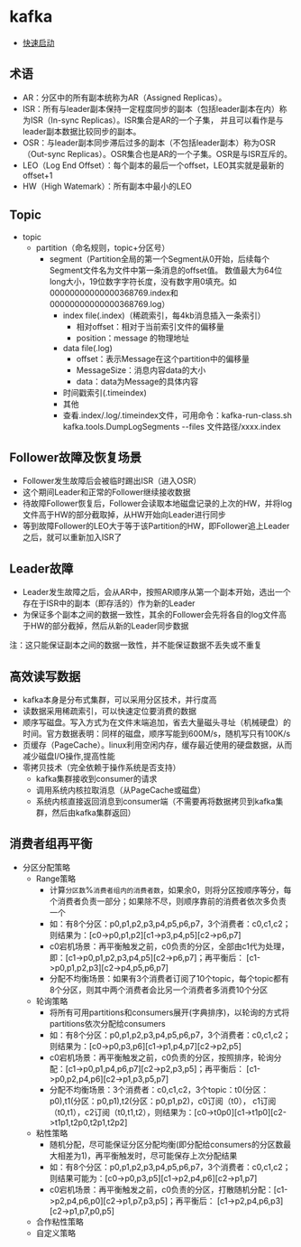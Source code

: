 # kafka
* [快速启动](./QUICKSTART.md)

## 术语
* AR：分区中的所有副本统称为AR（Assigned Replicas）。
* ISR：所有与leader副本保持一定程度同步的副本（包括leader副本在内）称为ISR（In-sync Replicas）。ISR集合是AR的一个子集，
并且可以看作是与leader副本数据比较同步的副本。
* OSR：与leader副本同步滞后过多的副本（不包括leader副本）称为OSR（Out-sync Replicas）。OSR集合也是AR的一个子集。OSR是与ISR互斥的。
* LEO（Log End Offset）：每个副本的最后一个offset，LEO其实就是最新的offset+1
* HW（High Watemark）：所有副本中最小的LEO

## Topic
* topic
    * partition（命名规则，topic+分区号）
        * segment（Partition全局的第一个Segment从0开始，后续每个Segment文件名为文件中第一条消息的offset值。
        数值最大为64位long大小，19位数字字符长度，没有数字用0填充。如00000000000000368769.index和00000000000000368769.log）
            * index file(.index)（稀疏索引，每4kb消息插入一条索引）
                * 相对offset：相对于当前索引文件的偏移量
                * position：message 的物理地址
            * data file(.log)
                * offset：表示Message在这个partition中的偏移量
                * MessageSize：消息内容data的大小
                * data：data为Message的具体内容
            * 时间戳索引(.timeindex)
            * 其他
            * 查看.index/.log/.timeindex文件，可用命令：kafka-run-class.sh kafka.tools.DumpLogSegments --files 文件路径/xxxx.index

## Follower故障及恢复场景
* Follower发生故障后会被临时踢出ISR（进入OSR）
* 这个期间Leader和正常的Follower继续接收数据
* 待故障Follower恢复后，Follower会读取本地磁盘记录的上次的HW，并将log文件高于HW的部分截取掉，从HW开始向Leader进行同步
* 等到故障Follower的LEO大于等于该Partition的HW，即Follower追上Leader之后，就可以重新加入ISR了

## Leader故障
* Leader发生故障之后，会从AR中，按照AR顺序从第一个副本开始，选出一个存在于ISR中的副本（即存活的）作为新的Leader
* 为保证多个副本之间的数据一致性，其余的Follower会先将各自的log文件高于HW的部分截掉，然后从新的Leader同步数据

注：这只能保证副本之间的数据一致性，并不能保证数据不丢失或不重复

## 高效读写数据
* kafka本身是分布式集群，可以采用分区技术，并行度高
* 读数据采用稀疏索引，可以快速定位要消费的数据
* 顺序写磁盘。写入方式为在文件末端追加，省去大量磁头寻址（机械硬盘）的时间。官方数据表明：同样的磁盘，顺序写能到600M/s，随机写只有100K/s
* 页缓存（PageCache）。linux利用空闲内存，缓存最近使用的硬盘数据，从而减少磁盘I/O操作,提高性能
* 零拷贝技术（完全依赖于操作系统是否支持）
    * kafka集群接收到consumer的请求
    * 调用系统内核拉取消息（从PageCache或磁盘）
    * 系统内核直接返回消息到consumer端（不需要再将数据拷贝到kafka集群，然后由kafka集群返回）
    
## 消费者组再平衡
* 分区分配策略
    * Range策略
        * 计算`分区数`%`消费者组内的消费者数`，如果余0，则将分区按顺序等分，每个消费者负责一部分；如果除不尽，则顺序靠前的消费者依次多负责一个
        * 如：有8个分区：p0,p1,p2,p3,p4,p5,p6,p7，3个消费者：c0,c1,c2；则结果为：[c0->p0,p1,p2][c1->p3,p4,p5][c2->p6,p7]
        * c0宕机场景：再平衡触发之前，c0负责的分区，全部由c1代为处理，即：[c1->p0,p1,p2,p3,p4,p5][c2->p6,p7]；再平衡后：
        [c1->p0,p1,p2,p3][c2->p4,p5,p6,p7]
        * 分配不均衡场景：如果有3个消费者订阅了10个topic，每个topic都有8个分区，则其中两个消费者会比另一个消费者多消费10个分区
    * 轮询策略
        * 将所有可用partitions和consumers展开(字典排序)，以轮询的方式将partitions依次分配给consumers
        * 如：有8个分区：p0,p1,p2,p3,p4,p5,p6,p7，3个消费者：c0,c1,c2；则结果为：[c0->p0,p3,p6][c1->p1,p4,p7][c2->p2,p5]
        * c0宕机场景：再平衡触发之前，c0负责的分区，按照排序，轮询分配：[c1->p0,p1,p4,p6,p7][c2->p2,p3,p5]；再平衡后：
        [c1->p0,p2,p4,p6][c2->p1,p3,p5,p7]
        * 分配不均衡场景：3个消费者：c0,c1,c2，3个topic：t0(分区：p0),t1(分区：p0,p1),t2(分区：p0,p1,p2)，c0订阅（t0），
        c1订阅（t0,t1），c2订阅（t0,t1,t2），则结果为：[c0->t0p0][c1->t1p0][c2->t1p1,t2p0,t2p1,t2p2]
    * 粘性策略
        * 随机分配，尽可能保证分区分配均衡(即分配给consumers的分区数最大相差为1)，再平衡触发时，尽可能保存上次分配结果
        * 如：有8个分区：p0,p1,p2,p3,p4,p5,p6,p7，3个消费者：c0,c1,c2；则结果可能为：[c0->p0,p3,p5][c1->p2,p4,p6][c2->p1,p7]
        * c0宕机场景：再平衡触发之前，c0负责的分区，打散随机分配：[c1->p2,p4,p6,p0][c2->p1,p7,p3,p5]；再平衡后：
        [c1->p2,p4,p6,p3][c2->p1,p7,p0,p5]
    * 合作粘性策略
    * 自定义策略

